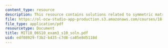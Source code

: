 ```yaml
---
content_type: resource
description: This resource contains solutions related to symmetric matrix.
file: https://ol-ocw-studio-app-production.s3.amazonaws.com/courses/18-06-linear-algebra-spring-2010/edf08929f3b2b435c7d8ca85e8d5118d_MIT18_06S10_exam3_s10_soln.pdf
file_type: application/pdf
resourcetype: Document
title: MIT18_06S10_exam3_s10_soln.pdf
uid: edf08929-f3b2-b435-c7d8-ca85e8d5118d
---
```


